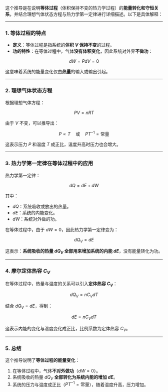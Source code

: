 这个推导是在说明**等体过程**（体积保持不变的热力学过程）的**能量转化和守恒关系**，并结合理想气体状态方程与热力学第一定律进行详细描述。以下是具体解释：

---

### 1. **等体过程的特点**
- **定义**：等体过程是指系统的**体积 $V$ 保持不变**的过程。
- **功的特性**：在等体过程中，气体**没有体积变化**，因此系统对外界**不做功**：

$$dW = P dV = 0$$

这意味着系统的能量变化仅由**热量**的输入或输出引起。

---

### 2. **理想气体状态方程**
根据理想气体方程：

$$PV = nRT$$

由于 $V$ 不变，可以推导出：

$$P \propto T \quad \text{或} \quad PT^{-1} = \text{常量}$$

这表示压力 $P$ 和温度 $T$ 成正比，温度升高时压力也会增大。

---

### 3. **热力学第一定律在等体过程中的应用**
热力学第一定律：

$$dQ = dE + dW$$

其中：
- $dQ$：系统吸收或放出的热量。
- $dE$：系统的内能变化。
- $dW$：系统对外做的功。

在等体过程中，由于 $dW = 0$，因此热力学第一定律变为：

$$dQ_V = dE$$

这表示：**系统吸收的热量 $dQ_V$ 全部用来增加系统的内能 $dE$**，没有能量转化为功。

---

### 4. **摩尔定体热容 $C_V$**
在等体过程中，热量与温度的关系可以引入**定体热容 $C_V$**：

$$dQ_V = n C_V dT$$

结合 $dQ_V = dE$，得到：

$$dE = n C_V dT$$

这表示内能的变化与温度变化成正比，比例系数为定体热容 $C_V$。

---

### 5. **总结**
这个推导说明了**等体过程的能量变化**：
1. 在等体过程中，气体**不对外做功**（$dW = 0$）。
2. 系统吸收的热量 $dQ_V$ **全部转化为系统内能的增加 $dE$**。
3. 系统的压力与温度成正比（$PT^{-1} = \text{常量}$），随着温度升高，压力增加。
